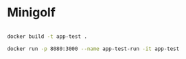 # Minigolf

```bash

docker build -t app-test .

docker run -p 8080:3000 --name app-test-run -it app-test
```
